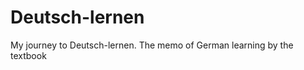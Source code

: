 # Deutsch-lernen
My journey to Deutsch-lernen. The memo of German learning by the textbook <Stichwort Deutsch> 
